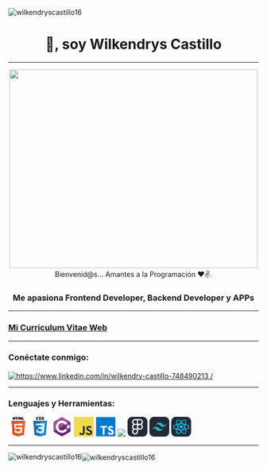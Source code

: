 <div align="center"> 
   <p align="left">
    <img src="https://komarev.com/ghpvc/?username=wilkendryscastillo16&label=Profile%20views&color=0e75b6&style=flat " alt="wilkendryscastillo16" /> </p>
  <h1 align="center">👋, soy Wilkendrys Castillo</h1>
</p>
<hr>
  <img src="https://raw.githubusercontent.com/gist/JayaRaghavendra/5289d3687bf8bcd6d806b3655e11c7f4/raw/abf4b7228cadc93427e398a7f4d8fb031988c90d/Hello%20World.gif" height="400" width="500" />
  <br>
   Bienvenid@s... Amantes a la Programación ❤✌.
  
</div>
  <h3 align="center"> Me apasiona Frontend Developer, Backend Developer y APPs</h3>
  <hr>
 <h3 align="left"><a href="https://wilkendryscastillo16.github.io/CV-WilkendrysCastillo/">Mi Curriculum Vitae Web</a></h3>
 <hr>
<h3 align="left">Conéctate conmigo: </h3>
<p align="izquierda">
<a href="https://linkedin.com/en/https://www.linkedin.com/en/wilkendry-castillo-748490213/" target="en blanco "><img align="center" src="https://raw.githubusercontent.com/rahuldkjain/github-profile-readme-generator/master/src/images/icons/Social/linked-in-alt.svg" alt="https://www.linkedin.com/in/wilkendry-castillo-748490213 /" height="30" width="40" /></a>
</p>
 <hr> 
<div class="Lenguajes de programación">
<h3 align="left">Lenguajes y Herramientas: </h3>
 <code><img height="40" src="https://raw.githubusercontent.com/devicons/devicon/master/icons/html5/html5-original-wordmark.svg"></code>
                    <code><img height="40" src="https://raw.githubusercontent.com/devicons/devicon/master/icons/css3/css3-original-wordmark.svg"></code>
                    <code><img height="40" src="https://raw.githubusercontent.com/devicons/devicon/master/icons/csharp/csharp-original.svg"></code>
                    <code><img height="40" src="https://raw.githubusercontent.com/github/explore/80688e429a7d4ef2fca1e82350fe8e3517d3494d/topics/javascript/javascript.png"></code>
                    <code><img height="40" src="https://raw.githubusercontent.com/devicons/devicon/master/icons/typescript/typescript-original.svg"></code>
                    <code><img height="40" src="https://www.svgrepo.com/show/303229/microsoft-sql-server-logo.svg"></code>
                    <code><img height="40" src="https://raw.githubusercontent.com/tandpfun/skill-icons/main/icons/Figma-Dark.svg"></code>
                    <code><img height="40" src="https://raw.githubusercontent.com/tandpfun/skill-icons/main/icons/TailwindCSS-Dark.svg"></code>
                    <code><img height="40" src="https://raw.githubusercontent.com/tandpfun/skill-icons/main/icons/React-Dark.svg"></code>

  
  
   


</div>

<hr>
<p><img align="left" src="https://github-readme-stats.vercel.app/api/top-langs?username=wilkendryscastillo16&show_icons=true&locale=en&layout=compact" alt="wilkendryscastillo16" /> </p>

<p> <img align="center" height="220px"  src="https://github-readme-stats.vercel.app/api?username=WilkendrysCastillo16&&show_icons=true&title_color=A8DADC&icon_color=E63946&text_color=F1FAEE&bg_color=1D3557" alt="wilkendryscastillo16" /> </p>

